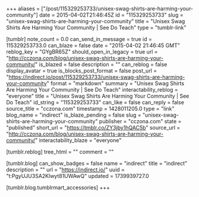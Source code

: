+++
aliases = ["/post/115329253733/unisex-swag-shirts-are-harming-your-community"]
date = 2015-04-02T21:46:45Z
id = "115329253733"
slug = "unisex-swag-shirts-are-harming-your-community"
title = "Unisex Swag Shirts Are Harming Your Community | See Do Teach"
type = "tumblr-link"

[tumblr]
note_count = 0.0
can_send_in_message = true
id = 115329253733.0
can_blaze = false
date = "2015-04-02 21:46:45 GMT"
reblog_key = "GYgBR65Z"
should_open_in_legacy = true
url = "http://cczona.com/blog/unisex-swag-shirts-are-harming-your-community/"
is_blazed = false
description = ""
can_reblog = false
display_avatar = true
is_blocks_post_format = false
post_url = "https://indirect.io/post/115329253733/unisex-swag-shirts-are-harming-your-community"
format = "markdown"
summary = "Unisex Swag Shirts Are Harming Your Community | See Do Teach"
interactability_reblog = "everyone"
title = "Unisex Swag Shirts Are Harming Your Community | See Do Teach"
id_string = "115329253733"
can_like = false
can_reply = false
source_title = "cczona.com"
timestamp = 1428011205.0
type = "link"
blog_name = "indirect"
is_blaze_pending = false
slug = "unisex-swag-shirts-are-harming-your-community"
publisher = "cczona.com"
state = "published"
short_url = "https://tmblr.co/ZY3jby1hQAC5b"
source_url = "http://cczona.com/blog/unisex-swag-shirts-are-harming-your-community/"
interactability_blaze = "everyone"

[tumblr.reblog]
tree_html = ""
comment = ""

[tumblr.blog]
can_show_badges = false
name = "indirect"
title = "indirect"
description = ""
url = "https://indirect.io/"
uuid = "t:PgyUJU3SA2Klwyt81UWAwQ"
updated = 1739939727.0

[tumblr.blog.tumblrmart_accessories]
+++
